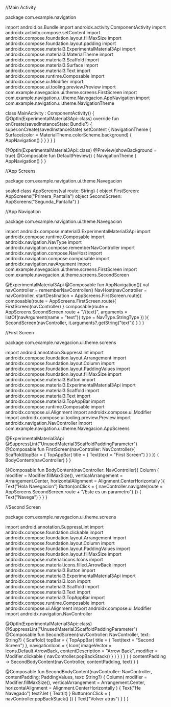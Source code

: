 //Main Activity

package com.example.navigation

import android.os.Bundle
import androidx.activity.ComponentActivity
import androidx.activity.compose.setContent
import androidx.compose.foundation.layout.fillMaxSize
import androidx.compose.foundation.layout.padding
import androidx.compose.material3.ExperimentalMaterial3Api
import androidx.compose.material3.MaterialTheme
import androidx.compose.material3.Scaffold
import androidx.compose.material3.Surface
import androidx.compose.material3.Text
import androidx.compose.runtime.Composable
import androidx.compose.ui.Modifier
import androidx.compose.ui.tooling.preview.Preview
import com.example.navegacion.ui.theme.screens.FirstScreen
import com.example.navigation.ui.theme.Navegacion.AppNavigation
import com.example.navigation.ui.theme.NavigationTheme

class MainActivity : ComponentActivity() {
    @OptIn(ExperimentalMaterial3Api::class)
    override fun onCreate(savedInstanceState: Bundle?) {
        super.onCreate(savedInstanceState)
        setContent {
            NavigationTheme {
                Surface(color = MaterialTheme.colorScheme.background) {
                    AppNavigation()
                }
            }
        }
    }
}

@OptIn(ExperimentalMaterial3Api::class)
@Preview(showBackground = true)
@Composable
fun DefaultPreview() {
    NavigationTheme {
   AppNavigation()
    }
}

//App Screens

package com.example.navigation.ui.theme.Navegacion

sealed class AppScreens(val route: String) {
    object FirstScreen: AppScreens("Primera_Pantalla")
    object SecondScreen: AppScreens("Segunda_Pantalla")
}

//App Navigation

package com.example.navigation.ui.theme.Navegacion

import androidx.compose.material3.ExperimentalMaterial3Api
import androidx.compose.runtime.Composable
import androidx.navigation.NavType
import androidx.navigation.compose.rememberNavController
import androidx.navigation.compose.NavHost
import androidx.navigation.compose.composable
import androidx.navigation.navArgument
import com.example.navegacion.ui.theme.screens.FirstScreen
import com.example.navegacion.ui.theme.screens.SecondScreen

@ExperimentalMaterial3Api
@Composable
fun AppNavigation(){
val navController = rememberNavController()
    NavHost(navController = navController, startDestination = AppScreens.FirstScreen.route){
        composable(route = AppScreens.FirstScreen.route){
            FirstScreen(navController)
        }
        composable(route = AppScreens.SecondScreen.route + "/{text}",
            arguments = listOf(navArgument(name = "text"){
                type = NavType.StringType
            })
        ){
            SecondScreen(navController, it.arguments?.getString("text"))
        }
    }
}


//First Screen

package com.example.navegacion.ui.theme.screens

import android.annotation.SuppressLint
import androidx.compose.foundation.layout.Arrangement
import androidx.compose.foundation.layout.Column
import androidx.compose.foundation.layout.PaddingValues
import androidx.compose.foundation.layout.fillMaxSize
import androidx.compose.material3.Button
import androidx.compose.material3.ExperimentalMaterial3Api
import androidx.compose.material3.Scaffold
import androidx.compose.material3.Text
import androidx.compose.material3.TopAppBar
import androidx.compose.runtime.Composable
import androidx.compose.ui.Alignment
import androidx.compose.ui.Modifier
import androidx.compose.ui.tooling.preview.Preview
import androidx.navigation.NavController
import com.example.navigation.ui.theme.Navegacion.AppScreens

@ExperimentalMaterial3Api
@SuppressLint("UnusedMaterial3ScaffoldPaddingParameter")
@Composable
fun FirstScreen(navController: NavController){
    Scaffold(topBar = {
        TopAppBar(
            title = { Text(text = "First Screen") }
        )
    }) {
        BodyContent(navController)
    }
}

@Composable
fun BodyContent(navController: NavController){
    Column (
        modifier = Modifier.fillMaxSize(),
        verticalArrangement = Arrangement.Center,
        horizontalAlignment = Alignment.CenterHorizontally
    ){
        Text("Hola Navegacion")
        Button(onClick = {
            navController.navigate(route = AppScreens.SecondScreen.route + "/Este es un parametro")
        }) {
            Text("Navega")
        }
    }
}

//Second Screen

package com.example.navegacion.ui.theme.screens

import android.annotation.SuppressLint
import androidx.compose.foundation.clickable
import androidx.compose.foundation.layout.Arrangement
import androidx.compose.foundation.layout.Column
import androidx.compose.foundation.layout.PaddingValues
import androidx.compose.foundation.layout.fillMaxSize
import androidx.compose.material.icons.Icons
import androidx.compose.material.icons.filled.ArrowBack
import androidx.compose.material3.Button
import androidx.compose.material3.ExperimentalMaterial3Api
import androidx.compose.material3.Icon
import androidx.compose.material3.Scaffold
import androidx.compose.material3.Text
import androidx.compose.material3.TopAppBar
import androidx.compose.runtime.Composable
import androidx.compose.ui.Alignment
import androidx.compose.ui.Modifier
import androidx.navigation.NavController

@OptIn(ExperimentalMaterial3Api::class)
@SuppressLint("UnusedMaterial3ScaffoldPaddingParameter")
@Composable
fun SecondScreen(navController: NavController, text: String?) {
    Scaffold(
        topBar = {
            TopAppBar(
                title = { Text(text = "Second Screen") },
                navigationIcon = {
                    Icon(
                        imageVector = Icons.Default.ArrowBack,
                        contentDescription = "Arrow Back",
                        modifier = Modifier.clickable { navController.popBackStack() }
                    )
                }
            )
        }
    ) { contentPadding ->
        SecondBodyContent(navController, contentPadding, text)
    }
}

@Composable
fun SecondBodyContent(navController: NavController, contentPadding: PaddingValues, text: String?) {
    Column(
        modifier = Modifier.fillMaxSize(),
        verticalArrangement = Arrangement.Center,
        horizontalAlignment = Alignment.CenterHorizontally
    ) {
        Text("He Navegado")
        text?.let { Text(it) }
        Button(onClick = { navController.popBackStack() }) {
            Text("Volver atrás")
        }
    }
}


